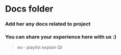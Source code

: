 # Docs folder
### Add her any docs related to project
### You can share your experience here with us :)
> ex:- playlist explain Qt
